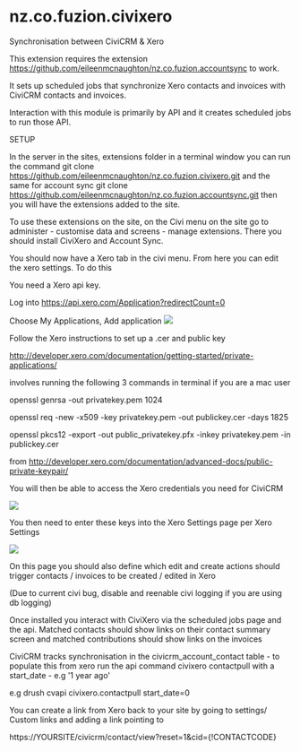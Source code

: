 nz.co.fuzion.civixero
=====================

Synchronisation between CiviCRM &amp; Xero

This extension requires the extension https://github.com/eileenmcnaughton/nz.co.fuzion.accountsync to work.

It sets up scheduled jobs that synchronize Xero contacts and invoices with CiviCRM contacts and invoices.

Interaction with this module is primarily by API and it creates scheduled jobs to run those API.

SETUP

In the server in the sites, extensions folder in a terminal window you can run the command 
git clone https://github.com/eileenmcnaughton/nz.co.fuzion.civixero.git 
and the same for account sync
git clone https://github.com/eileenmcnaughton/nz.co.fuzion.accountsync.git
then you will have the extensions added to the site.

To use these extensions on the site, on the Civi menu on the site go to administer - customise data and screens - manage extensions. There you should install CiviXero and Account Sync.

You should now have a Xero tab in the civi menu. From here you can edit the xero settings. To do this 

You need a Xero api key. 

Log into https://api.xero.com/Application?redirectCount=0

Choose My Applications, Add application
<img src='https://raw.githubusercontent.com/eileenmcnaughton/nz.co.fuzion.civixero/master/docs/images/create_application.png'>

Follow the Xero instructions to set up a .cer and public key

http://developer.xero.com/documentation/getting-started/private-applications/

involves running the following 3 commands in terminal if you are a mac user

openssl genrsa -out privatekey.pem 1024

openssl req -new -x509 -key privatekey.pem -out publickey.cer -days 1825

openssl pkcs12 -export -out public_privatekey.pfx -inkey privatekey.pem -in publickey.cer

from http://developer.xero.com/documentation/advanced-docs/public-private-keypair/

You will then be able to access the Xero credentials you need for CiviCRM

<img src='https://raw.githubusercontent.com/eileenmcnaughton/nz.co.fuzion.civixero/master/docs/images/credentials.png'>

You then need to enter these keys into the Xero Settings page per Xero Settings

<img src='https://raw.githubusercontent.com/eileenmcnaughton/nz.co.fuzion.civixero/master/docs/images/xero_settings.png'>

On this page you should also define which edit and create actions should trigger contacts / invoices to be created / edited in Xero

(Due to current civi bug, disable and reenable civi logging if you are using db logging)

Once installed you interact with CiviXero via the scheduled jobs page and the api. Matched contacts should show links on their contact summary screen and matched contributions should show links on the invoices


CiviCRM tracks synchronisation in the civicrm_account_contact table - to populate this from xero run the api command civixero contactpull with a start_date - e.g '1 year ago'

e.g
drush cvapi civixero.contactpull start_date=0



  You can create a link from Xero back to your site by going to settings/ Custom links and adding a link pointing to
  
  https://YOURSITE/civicrm/contact/view?reset=1&cid={!CONTACTCODE}
